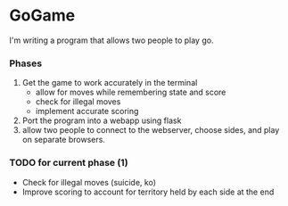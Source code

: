 # GoGame
I'm writing a program that allows two people to play go.

### Phases
1. Get the game to work accurately in the terminal
    - allow for moves while remembering state and score
    - check for illegal moves
    - implement accurate scoring
2. Port the program into a webapp using flask
3. allow two people to connect to the webserver, choose sides, and play on separate browsers.

### TODO for current phase (1)
- Check for illegal moves (suicide, ko)
- Improve scoring to account for territory held by each side at the end